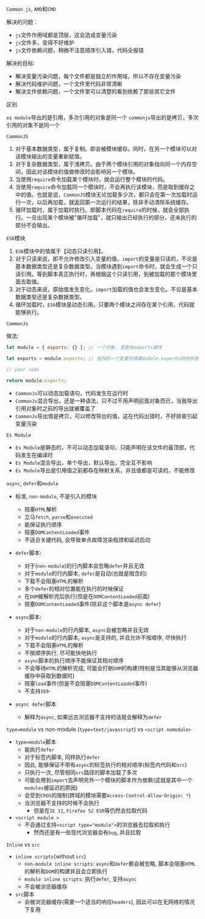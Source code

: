 `Common.js`, `AMD`和`CMD`

解决的问题：

- `js`文件作用域都是顶层，这会造成变量污染
- `js`文件多，变得不好维护
- `js`文件依赖问题，稍微不注意顺序引入错，代码全报错

解决的目标:

- 解决变量污染问题，每个文件都是独立的作用域，所以不存在变量污染
- 解决代码维护问题，一个文件里代码非常清晰
- 解决文件依赖问题，一个文件里可以清楚的看到依赖了那些其它文件

区别

`es module`导出的是引用，多次引用的对象是同一个
`commonjs`导出的是拷贝，多次引用的对象不是同一个

`CommonJS`

1. 对于基本数据类型，属于复制。即会被模块缓存。同时，在另一个模块可以对该模块输出的变量重新赋值。
2. 对于复杂数据类型，属于浅拷贝。由于两个模块引用的对象指向同一个内存空间，因此对该模块的值做修改时会影响另一个模块。
3. 当使用`require`命令加载某个模块时，就会运行整个模块的代码。
4. 当使用`require`命令加载同一个模块时，不会再执行该模块，而是取到缓存之中的值。也就是说，`CommonJS`模块无论加载多少次，都只会在第一次加载时运行一次，以后再加载，就返回第一次运行的结果，除非手动清除系统缓存。
5. 循环加载时，属于加载时执行。即脚本代码在`require`的时候，就会全部执行。一旦出现某个模块被"循环加载"，就只输出已经执行的部分，还未执行的部分不会输出。

`ES6`模块

1. `ES6`模块中的值属于【动态只读引用】。
2. 对于只读来说，即不允许修改引入变量的值，`import`的变量是只读的，不论是基本数据类型还是复杂数据类型。当模块遇到`import`命令时，就会生成一个只读引用。等到脚本真正执行时，再根据这个只读引用，到被加载的那个模块里面去取值。
3. 对于动态来说，原始值发生变化，`import`加载的值也会发生变化。不论是基本数据类型还是复杂数据类型。
4. 循环加载时，`ES6`模块是动态引用。只要两个模块之间存在某个引用，代码就能够执行。

`CommonJs`

做法:

```javascript
let module = { exports: {} }; // 一个对象, 里面有exports属性

let exports = module.exports; // 另外的一个变量存储着module.exports的内存地址

// your code

return module.exports;
```

- `CommonJs`可以动态加载语句，代码发生在运行时
- `CommonJs`混合导出，还是一种语法，只不过不用声明前面对象而已，当我导出引用对象时之前的导出就被覆盖了
- `CommonJs`导出值是拷贝，可以修改导出的值，这在代码出错时，不好排查引起变量污染

`Es Module`

- `Es Module`是静态的，不可以动态加载语句，只能声明在该文件的最顶部，代码发生在编译时
- `Es Module`混合导出，单个导出，默认导出，完全互不影响
- `Es Module`导出是引用值之前都存在映射关系，并且值都是可读的，不能修改

`async`, `defer`和`module`

- 标准, `non-module`, 不是引入的模块

  - 阻塞`HTML`解析
  - 立马`fetch`, `parse`和`executed`
  - 能保证执行顺序
  - 阻塞`DOMContentLoaded`事件
  - 不适合关键代码, 会导致单点故障渲染瓶颈和延迟启动

- `defer`脚本:

  - 对于(`non-module`)的行内脚本会忽略`defer`并且无效
  - 对于`module`的行内脚本, `defer`是自动(也就是暗含的)
  - 下载不会阻塞`HTML`的解析
  - 多个`defer`的相对位置能在执行的时候保证
  - 在`DOM`被解析完后执行(但是在`DOMContentLoaded`前面)
  - 阻塞`DOMContentLoaded`事件(除非这个脚本是`async defer`)

- `async`脚本:

  - 对于`non-module`的行内脚本, `async`会被忽略并且无效
  - 对于`module`的行内脚本, `async`是支持的, 并且允许不按顺序, 尽快执行
  - 下载不会阻塞`HTML`的解析
  - 不按顺序执行, 尽可能快地执行
  - `async`脚本的执行顺序不能保证其相对顺序
  - 不会等待`HTML`的解析完成, 可能会打断`DOM`的构建(特别是当其能够从浏览器缓存中获取到数据时)
  - 阻塞`load`事件(但是不会阻塞`DOMContentLoaded`事件)
  - 不支持`IE9-`

- `async defer`脚本
  - 解释为`async`, 如果远古浏览器不支持的话就会解释为`defer`

`type=module` vs non-module (`type=text/javascript`) vs `<script nomodule>`

- `type=module`脚本
  - 能执行`defer`
  - 对于标签内脚本, 同样执行`defer`
  - 因此, 能够保证不带有`async`的标签执行的相对顺序(标签内代码和`src`)
  - 只执行一次, 尽管相同`src`路径的脚本加载了多次
  - 可能会用到`import`去声明另外一个模块的脚本作为依赖(这就是其中一个`modules`被延迟的原因)
  - 会受到`CROS`的限制(跨域的模块需要`Access-Control-Allow-Origin: *`)
  - 当浏览器不支持的时候不会执行
    - 但是在`IE 11`, `Firefox 52 ESR`等仍然会拉取代码
- `<script module >`
  - 不会通过支持`<script type="module">`的浏览器去拉取和执行
    - 然而还是有一些现代浏览器会有`bug`, 并且拉取

`Inline` vs `src`

- `inline scripts`(without `src`)
  - `non-module inline scripts`: `async`和`defer`都会被忽略, 脚本会阻塞`HTML`的解析和`DOM`的构建并且会立即执行
  - `module inline scripts`: 执行`defer`, 支持`async`
  - 不会被浏览器缓存
- `src`脚本
  - 会被浏览器缓存(需要一个适当的响应`headers`), 因此可以在无网络的情况下复用
